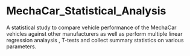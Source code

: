 # MechaCar_Statistical_Analysis
A statistical study to compare vehicle performance of the MechaCar vehicles against other manufacturers as well as perform multiple linear regression analaysis , T-tests and collect summary statistics on various  parameters.
